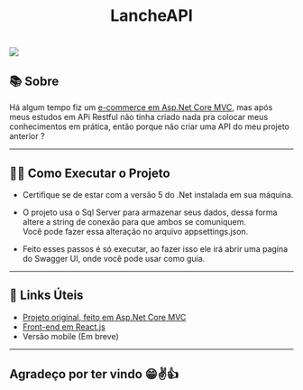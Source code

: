 <h1 align="center">LancheAPI</h1>
<h1><img src="https://ik.imagekit.io/xguomcqgelu/LancheAPI_Swargger_auT2TI0bf.png?updatedAt=1628221338501"/></h1>

## 📚 Sobre

Há algum tempo fiz um [e-commerce em Asp.Net Core MVC](https://github.com/MayconFagundesMonteiro/LanchesMacMVC), mas após meus estudos em APi Restful não tinha criado nada pra colocar meus conhecimentos em prática, então porque não criar uma API do meu projeto anterior ?

---

## 👩‍🏫 Como Executar o Projeto

- Certifique se de estar com a versão 5 do .Net instalada em sua máquina.

- O projeto usa o Sql Server para armazenar seus dados, dessa forma altere a string de conexão para que ambos se comuniquem. </br>
Você pode fazer essa alteração no arquivo appsettings.json.

- Feito esses passos é só executar, ao fazer isso ele irá abrir uma pagína do Swagger UI, onde você pode usar como guia.

---

## 🔗 Links Úteis
* [Projeto original, feito em Asp.Net Core MVC](https://github.com/MayconFagundesMonteiro/LanchesMacMVC)
* [Front-end em React.js]()
* Versão mobile (Em breve)

---
## Agradeço por ter vindo 😁✌👍
